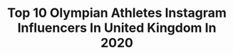 ---
title: Top 10 Olympian Athletes Instagram Influencers In United Kingdom In 2020
description: >-
  Find top olympian athletes Instagram influencers in United Kingdom in 2020. Most popular hashtags: #fitness #teamtyr #kornspitzsportteam #adidassuperstar.
platform: Instagram
profiles:
  - username: "rossmurdoch_"
    fullname: >-
      Ross Murdoch
    location: "United Kingdom"
    followers: 11883
    engagement: 853
    commentsToLikes: 0.006065
    id: ck6u3w6c008ep0j71623an9h5
    verified: true
    hashtags: "#scottish, #ironbreaststroke, #angusyoung, #teamstirling"
  - username: "eatsleeptrain_"
    fullname: >-
      Jonas Tawiah Dodoo
    location: "United Kingdom"
    followers: 9266
    engagement: 416
    commentsToLikes: 0.019719
    id: ck0u1a6i1w9e60i19ywc2o5ij
    verified: false
    hashtags: "#rugby4life, #rugbyunion, #agilitytraining, #rugbyworldcup"
  - username: "mayumiroller"
    fullname: >-
      Mayumi
    location: "United Kingdom"
    followers: 15587
    engagement: 190
    commentsToLikes: 0.066019
    id: ck5cg78j2o9v50i11t97y1n81
    verified: false
    hashtags: "#daytonabikeweek, #silverlining, #covid, #quarantine"
  - username: "david_torrence"
    fullname: >-
      David Torrence
    location: "United Kingdom"
    followers: 9449
    engagement: 1135
    commentsToLikes: 0.036833
    id: ck0vv3rllnepd0i192pkubijv
    verified: false
    hashtags: "#naci, #repost, #bethenext, #entunaci"
  - username: "kevans26"
    fullname: >-
      Kyle Evans
    location: "United Kingdom"
    followers: 17271
    engagement: 764
    commentsToLikes: 0.006667
    id: ck5bvbtb3jcun0i11etpumj5i
    verified: true
    hashtags: "#211, #thegreatestraceonearth, #olympictestevent, #bikeporn"
  - username: "ashleighlnelson"
    fullname: >-
      Ashleigh OLY
    location: "United Kingdom"
    followers: 16111
    engagement: 351
    commentsToLikes: 0.040267
    id: ck6tx3xm7vopu0j7180p8j0k3
    verified: true
    hashtags: "#createdwithadidas, #fasterthan, #adidasstudioldn, #toiletpaperchallenge"
  - username: "micamcneill"
    fullname: >-
      MicaMcNeill
    location: "United Kingdom"
    followers: 15551
    engagement: 308
    commentsToLikes: 0.044211
    id: ck8t3tcd84f5f0j78f9qgokk8
    verified: true
    hashtags: "#bobsleigh, #women, #wintersport, #fireonice"
  - username: "shanazereade"
    fullname: >-
      Shanaze Reade
    location: "United Kingdom"
    followers: 11220
    engagement: 336
    commentsToLikes: 0.017398
    id: ck15rjg4m87vp0i19q00x9jzr
    verified: false
    hashtags: "#pt, #girlsthatlift, #coachlife, #hsbcuk"
  - username: "elliedownie"
    fullname: >-
      Ellie Downie
    location: "United Kingdom"
    followers: 83340
    engagement: 371
    commentsToLikes: 0.006421
    id: ck0tww6vuh0cz0i19cym391aw
    verified: true
    hashtags: "#2020, #silverlining, #playinside, #playfortheworld"
  - username: "miss.lenaaaa"
    fullname: >-
      Lena Kreundl
    location: "United Kingdom"
    followers: 6713
    engagement: 940
    commentsToLikes: 0.008568
    id: ck5q3ba9ak2hq0i117uj4gwhf
    verified: false
    hashtags: "#teamtyr, #staysafe, #sportyoutfit, #sportylife"
---